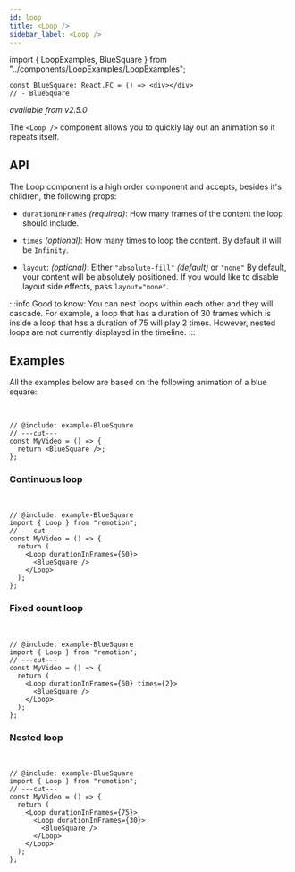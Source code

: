 ```yaml
---
id: loop
title: <Loop />
sidebar_label: <Loop />
---
```


import { LoopExamples, BlueSquare } from "../components/LoopExamples/LoopExamples";

```twoslash include example
const BlueSquare: React.FC = () => <div></div>
// - BlueSquare
```

_available from v2.5.0_

The `<Loop />` component allows you to quickly lay out an animation so it repeats itself.

## API

The Loop component is a high order component and accepts, besides it's children, the following props:

- `durationInFrames` _(required)_: How many frames of the content the loop should include.

- `times` _(optional)_: How many times to loop the content. By default it will be `Infinity`.

- `layout`: _(optional)_: Either `"absolute-fill"` _(default)_ or `"none"` By default, your content will be absolutely positioned. If you would like to disable layout side effects, pass `layout="none"`.

:::info
Good to know: You can nest loops within each other and they will cascade. For example, a loop that has a duration of 30 frames which is inside a loop that has a duration of 75 will play 2 times. However, nested loops are not currently displayed in the timeline.
:::

## Examples

All the examples below are based on the following animation of a blue square:

<LoopExamples />
<br />

```tsx twoslash
// @include: example-BlueSquare
// ---cut---
const MyVideo = () => {
  return <BlueSquare />;
};
```

### Continuous loop

<LoopExamples type="base" />
<br />

```tsx twoslash
// @include: example-BlueSquare
import { Loop } from "remotion";
// ---cut---
const MyVideo = () => {
  return (
    <Loop durationInFrames={50}>
      <BlueSquare />
    </Loop>
  );
};
```

### Fixed count loop

<LoopExamples type="times" />
<br />

```tsx twoslash
// @include: example-BlueSquare
import { Loop } from "remotion";
// ---cut---
const MyVideo = () => {
  return (
    <Loop durationInFrames={50} times={2}>
      <BlueSquare />
    </Loop>
  );
};
```

### Nested loop

<LoopExamples type="nested" />
<br />

```tsx twoslash
// @include: example-BlueSquare
import { Loop } from "remotion";
// ---cut---
const MyVideo = () => {
  return (
    <Loop durationInFrames={75}>
      <Loop durationInFrames={30}>
        <BlueSquare />
      </Loop>
    </Loop>
  );
};
```
